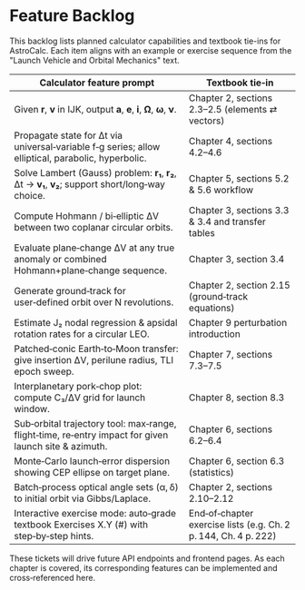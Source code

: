 # Feature Backlog

This backlog lists planned calculator capabilities and textbook tie-ins for AstroCalc. Each item aligns with an example or exercise sequence from the "Launch Vehicle and Orbital Mechanics" text.

| Calculator feature prompt | Textbook tie‑in |
|---------------------------|-----------------|
| Given **r**, **v** in IJK, output **a**, **e**, **i**, **Ω**, **ω**, **ν**. | Chapter 2, sections 2.3–2.5 (elements ⇄ vectors) |
| Propagate state for Δt via universal‑variable f‑g series; allow elliptical, parabolic, hyperbolic. | Chapter 4, sections 4.2–4.6 |
| Solve Lambert (Gauss) problem: **r₁**, **r₂**, Δt → **v₁**, **v₂**; support short/long‑way choice. | Chapter 5, sections 5.2 & 5.6 workflow |
| Compute Hohmann / bi‑elliptic ΔV between two coplanar circular orbits. | Chapter 3, sections 3.3 & 3.4 and transfer tables |
| Evaluate plane‑change ΔV at any true anomaly or combined Hohmann+plane‑change sequence. | Chapter 3, section 3.4 |
| Generate ground‑track for user‑defined orbit over N revolutions. | Chapter 2, section 2.15 (ground‑track equations) |
| Estimate J₂ nodal regression & apsidal rotation rates for a circular LEO. | Chapter 9 perturbation introduction |
| Patched‑conic Earth‑to‑Moon transfer: give insertion ΔV, perilune radius, TLI epoch sweep. | Chapter 7, sections 7.3–7.5 |
| Interplanetary pork‑chop plot: compute C₃/ΔV grid for launch window. | Chapter 8, section 8.3 |
| Sub‑orbital trajectory tool: max‑range, flight‑time, re‑entry impact for given launch site & azimuth. | Chapter 6, sections 6.2–6.4 |
| Monte‑Carlo launch‑error dispersion showing CEP ellipse on target plane. | Chapter 6, section 6.3 (statistics) |
| Batch‑process optical angle sets (α, δ) to initial orbit via Gibbs/Laplace. | Chapter 2, sections 2.10–2.12 |
| Interactive exercise mode: auto‑grade textbook Exercises X.Y (#) with step‑by‑step hints. | End‑of‑chapter exercise lists (e.g. Ch. 2 p. 144, Ch. 4 p. 222) |

These tickets will drive future API endpoints and frontend pages. As each chapter is covered, its corresponding features can be implemented and cross‑referenced here.
